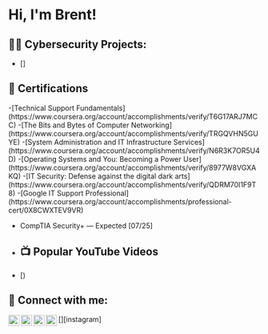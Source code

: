 <h1>Hi, I'm Brent! </hi>

<h2>👨‍💻 Cybersecurity Projects:</h2>

- [] 
 
<h2>📄 Certifications</h2>
-[Technical Support Fundamentals](https://www.coursera.org/account/accomplishments/verify/T6G17ARJ7MCC)
-[The Bits and Bytes of Computer Networking](https://www.coursera.org/account/accomplishments/verify/TRGQVHN5GUYE)
-[System Administration and IT Infrastructure Services](https://www.coursera.org/account/accomplishments/verify/N6R3K7OR5U4D)
-[Operating Systems and You: Becoming a Power User](https://www.coursera.org/account/accomplishments/verify/8977W8VGXAKQ)
-[IT Security: Defense against the digital dark arts](https://www.coursera.org/account/accomplishments/verify/QDRM70I1F9T8)
-[Google IT Support Professional](https://www.coursera.org/account/accomplishments/professional-cert/0X8CWXTEV9VR)

- CompTIA Security+  — Expected [07/25]

- <h2>📺 Popular YouTube Videos</h2>

- [)
<h2> 🤳 Connect with me:</h2>


[<img align="left" alt="JoshMadakor | YouTube" width="22px" src="https://cdn.jsdelivr.net/npm/simple-icons@v3/icons/youtube.svg" />][youtube]
[<img align="left" alt="JoshMadakor | Twitter" width="22px" src="https://cdn.jsdelivr.net/npm/simple-icons@v3/icons/twitter.svg" />][twitter]
[<img align="left" alt="JoshMadakor | LinkedIn" width="22px" src="https://cdn.jsdelivr.net/npm/simple-icons@v3/icons/linkedin.svg" />][linkedin]
[<img align="left" alt="JoshMadakor | Instagram" width="22px" src="https://cdn.jsdelivr.net/npm/simple-icons@v3/icons/instagram.svg" />][instagram]

[twitter]: (https://x.com/BrentPostell)
[youtube]: 
[instagram]: (https://www.instagram.com/brent.postell/)
[linkedin]: (https://www.linkedin.com/in/brent-postell-8b85b2154/)
<!--
**joshmadakor1/joshmadakor1** is a ✨ _special_ ✨ repository because its `README.md` (this file) appears on your GitHub profile.

Here are some ideas to get you started:

- 🔭 I’m currently working on ...
- 🌱 I’m currently learning ...
- 👯 I’m looking to collaborate on ...
- 🤔 I’m looking for help with ...

